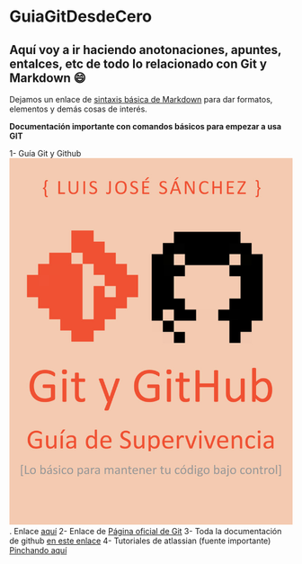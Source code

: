 # GuiaGitDesdeCero
## Aquí voy a ir haciendo anotonaciones, apuntes, entalces, etc de todo lo relacionado con Git y Markdown :smile:

Dejamos un enlace de [sintaxis básica de Markdown](https://markdown.es/sintaxis-markdown/) para dar formatos, elementos y demás cosas de interés.

**Documentación importante con comandos básicos para empezar a usa GIT**


1- Guía Git y Github ![Guia de supervivencia](/guiasupervivencia.jpg "GuiaSuper"). Enlace [aquí](https://moodle.danielcastelao.org/pluginfile.php/31280/mod_resource/content/2/gitygithub.pdf)
2- Enlace de [Página oficial de Git](https://git-scm.com/doc)
3- Toda la documentación de github [en este enlace](https://guides.github.com/)
4- Tutoriales de atlassian (fuente importante) [Pinchando aquí](https://www.atlassian.com/es/git/tutorials)